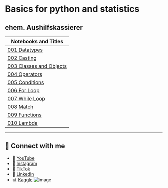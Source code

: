 # Basics for python and statistics

## ehem. Aushilfskassierer

|Notebooks and Titles|
|----|
|[001 Datatypes](https://github.com/ehemAushilfskassierer/BasicPythonStatistic/blob/main/PythonBasics/001_Basic_Python.ipynb)|
|[002 Casting](https://github.com/ehemAushilfskassierer/BasicPythonStatistic/blob/main/PythonBasics/002_Basic_Python.ipynb)|
|[003 Classes and Objects](https://github.com/ehemAushilfskassierer/BasicPythonStatistic/blob/main/PythonBasics/003_Basic_Python.ipynb)|
|[004 Operators](https://github.com/ehemAushilfskassierer/BasicPythonStatistic/blob/main/PythonBasics/004_Basic_Python.ipynb)|
|[005 Conditions](https://github.com/ehemAushilfskassierer/BasicPythonStatistic/blob/main/PythonBasics/005_Basic_Python.ipynb)|
|[006 For Loop](https://github.com/ehemAushilfskassierer/BasicPythonStatistic/blob/main/PythonBasics/006_Basic_Python.ipynb)|
|[007 While Loop](https://github.com/ehemAushilfskassierer/BasicPythonStatistic/blob/main/PythonBasics/007_Basic_Python.ipynb)|
|[008 Match](https://github.com/ehemAushilfskassierer/BasicPythonStatistic/blob/main/PythonBasics/008_Basic_Python.ipynb)|
|[009 Functions](https://github.com/ehemAushilfskassierer/BasicPythonStatistic/blob/main/PythonBasics/009_Basic_Python.ipynb)|
|[010 Lambda](https://github.com/ehemAushilfskassierer/BasicPythonStatistic/blob/main/PythonBasics/010_Basic_Python.ipynb)|

---

## 🔗 Connect with me

* 🎥 [YouTube](https://www.youtube.com/@ehemAushilfskassierer)
* 📸 [Instagram](https://www.instagram.com/ehem.aushilfskassierer/)
* 🎵 [TikTok](https://www.tiktok.com/@ehem.aushilfskassierer)
* 💼 [LinkedIn](https://www.linkedin.com/in/jan-eric-keller)
* 📊 [Kaggle](https://www.kaggle.com/whatthedatahastotell)
![image](https://github.com/user-attachments/assets/34fb30ad-9944-4767-8437-8ddd390036cf)
